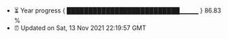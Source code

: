 - ⏳ Year progress { ██████████████████████████▁▁▁▁ } 86.83 %
- ⏰ Updated on Sat, 13 Nov 2021 22:19:57 GMT

